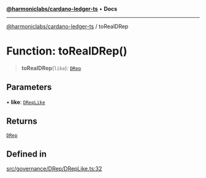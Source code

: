 [**@harmoniclabs/cardano-ledger-ts**](../README.md) • **Docs**

***

[@harmoniclabs/cardano-ledger-ts](../globals.md) / toRealDRep

# Function: toRealDRep()

> **toRealDRep**(`like`): [`DRep`](../type-aliases/DRep.md)

## Parameters

• **like**: [`DRepLike`](../type-aliases/DRepLike.md)

## Returns

[`DRep`](../type-aliases/DRep.md)

## Defined in

[src/governance/DRep/DRepLike.ts:32](https://github.com/HarmonicLabs/cardano-ledger-ts/blob/94dd590ffe94133126b0d8d49920fc7b002e1975/src/governance/DRep/DRepLike.ts#L32)
